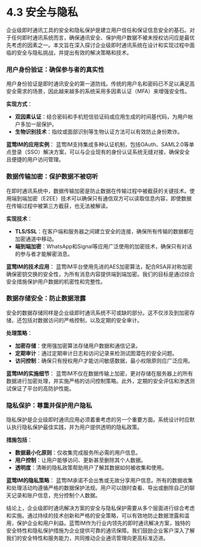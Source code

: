 # 4.3 安全与隐私

企业级即时通讯工具的安全和隐私保护是建立用户信任和保证信息安全的基石。对于任何即时通讯系统而言，确保通讯安全、保护用户数据不被未授权访问应是最优先考虑的因素之一。本文旨在深入探讨企业级即时通讯系统在设计和实现过程中面临的安全与隐私挑战，并提出有效的解决策略和技术。

### 用户身份验证：确保参与者的真实性

用户身份验证是即时通讯安全的第一道防线。传统的用户名和密码已不足以满足高安全需求的场景，因此越来越多的系统采用多因素认证（MFA）来增强安全性。

**实现方式**：
- **双因素认证**：结合密码和手机短信验证码或应用生成的时间基代码，为用户帐户多加一层保护。
- **生物识别技术**：指纹或面部识别等生物认证方法可以有效防止身份欺诈。

**蓝莺IM的应用实例**：
蓝莺IM支持集成多种认证机制，包括OAuth、SAML2.0等单点登录（SSO）解决方案，可以与企业现有的身份认证系统无缝对接，确保安全且便捷的用户访问管理。

### 数据传输加密：保护数据不被窃听

在即时通讯系统中，数据传输加密是防止数据在传输过程中被截获的关键技术。使用端到端加密（E2EE）技术可以确保只有通信双方可以读取信息内容，即使数据在传输过程中被第三方截获，也无法被解读。

**实现技术**：
- **TLS/SSL**：在客户端和服务器之间建立安全的连接，确保所有传输的数据都在加密通道中移动。
- **端到端加密**：WhatsApp和Signal等应用广泛使用的加密技术，确保只有对话的参与者才能解密消息。

**蓝莺IM的技术应用**：
蓝莺IM平台使用先进的AES加密算法，配合RSA非对称加密确保密钥交换的安全性，为所有消息内容提供端到端加密。我们的目标是通过综合安全措施保护用户数据的机密性和完整性。

### 数据存储安全：防止数据泄露

安全的数据存储同样是企业级即时通讯系统不可或缺的部分。这不仅涉及到加密存储，还包括对数据访问的严格控制，以及定期的安全审计。

**处理策略**：
- **加密存储**：使用强加密算法存储用户数据和通信记录。
- **定期审计**：通过定期审计日志和访问记录来检测试图潜在的安全问题。
- **访问控制**：确保只有授权用户才能访问敏感数据，最小权限原则应广泛应用。

**蓝莺IM的实施细节**：
蓝莺IM不仅在数据传输上加密，更对存储在服务器上的所有数据进行加密处理，并实施严格的访问控制策略。此外，定期的安全评估和渗透测试保证了平台的高防护性能。

### 隐私保护：尊重并保护用户隐私

隐私保护是企业级即时通讯应用必须着重考虑的另一个重要方面。系统设计时应默认执行隐私保护最佳实践，并为用户提供透明的隐私政策。

**措施包括**：
- **数据最小化原则**：仅收集完成服务所必需的用户信息。
- **用户控制**：让用户能够访问、更新甚至删除其个人数据。
- **透明度**：清晰的隐私政策帮助用户了解其数据如何被收集和使用。

**蓝莺IM的隐私策略**：
蓝莺IM承诺不会出售或无故分享用户信息。所有的数据收集和处理活动均遵循严格的数据保护法规。用户可以随时查看、导出或删除自己的聊天记录和账户信息，充分控制个人数据。

结论上，企业级即时通讯解决方案的安全与隐私保护需要从多个层面进行综合考虑和实施。通过持续的技术创新和严格的安全策略，可以有效地防止数据泄露和滥用，保护企业和用户利益。蓝莺IM作为行业内领先的即时通讯解决方案，独特的安全特性和隐私保护措施为企业提供可靠的通讯保障。我们鼓励企业客户深入了解我们的安全特性和服务能力，共同推动企业通讯管理向更高标准迈进。